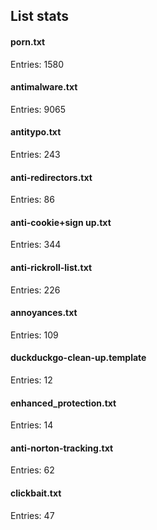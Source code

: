 ## List stats
#### porn.txt
Entries: 1580 <br> 
#### antimalware.txt
Entries: 9065 <br> 
#### antitypo.txt
Entries: 243 <br> 
#### anti-redirectors.txt
Entries: 86 <br> 
#### anti-cookie+sign up.txt
Entries: 344 <br> 
#### anti-rickroll-list.txt
Entries: 226 <br> 
#### annoyances.txt
Entries: 109 <br> 
#### duckduckgo-clean-up.template
Entries: 12 <br> 
#### enhanced_protection.txt
Entries: 14 <br> 
#### anti-norton-tracking.txt
Entries: 62 <br> 
#### clickbait.txt
Entries: 47 <br> 
